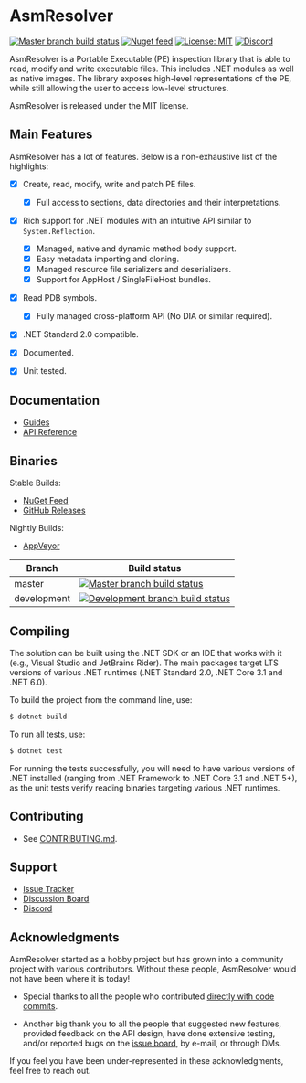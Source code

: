 # AsmResolver

 [![Master branch build status](https://img.shields.io/appveyor/ci/Washi1337/AsmResolver/master.svg)](https://ci.appveyor.com/project/Washi1337/asmresolver/branch/master)
 [![Nuget feed](https://img.shields.io/nuget/v/AsmResolver.svg)](https://www.nuget.org/packages/AsmResolver/)
 [![License: MIT](https://img.shields.io/badge/License-MIT-yellow.svg)](https://opensource.org/licenses/MIT)
 [![Discord](https://img.shields.io/discord/961647807591243796.svg?label=&logo=discord&logoColor=ffffff&color=7389D8&labelColor=6A7EC2)](https://discord.gg/Y7DTBkbhJJ)

AsmResolver is a Portable Executable (PE) inspection library that is able to read, modify and write executable files. This includes .NET modules as well as native images. The library exposes high-level representations of the PE, while still allowing the user to access low-level structures.

AsmResolver is released under the MIT license.


## Main Features

AsmResolver has a lot of features. Below is a non-exhaustive list of the highlights:

- [x] Create, read, modify, write and patch PE files.
  - [x] Full access to sections, data directories and their interpretations.
- [x] Rich support for .NET modules with an intuitive API similar to `System.Reflection`.
  - [x] Managed, native and dynamic method body support.
  - [x] Easy metadata importing and cloning.
  - [x] Managed resource file serializers and deserializers.
  - [x] Support for AppHost / SingleFileHost bundles.
- [x] Read PDB symbols.
  - [x] Fully managed cross-platform API (No DIA or similar required).
- [x] .NET Standard 2.0 compatible.
- [x] Documented.
- [x] Unit tested.


## Documentation

- [Guides](https://docs.washi.dev/asmresolver)
- [API Reference](https://docs.washi.dev/asmresolver/api/core/AsmResolver.html)


## Binaries

Stable Builds:

- [NuGet Feed](https://www.nuget.org/packages/AsmResolver/)
- [GitHub Releases](https://github.com/Washi1337/AsmResolver/releases)

Nightly Builds:

- [AppVeyor](https://ci.appveyor.com/project/Washi1337/asmresolver/build/artifacts)

| Branch | Build status |
|--------|--------|
| master | [![Master branch build status](https://img.shields.io/appveyor/ci/Washi1337/AsmResolver/master.svg)](https://ci.appveyor.com/project/Washi1337/asmresolver/branch/master) |
| development | [![Development branch build status](https://img.shields.io/appveyor/ci/Washi1337/AsmResolver/development.svg)](https://ci.appveyor.com/project/Washi1337/asmresolver/branch/development)


## Compiling

The solution can be built using the .NET SDK or an IDE that works with it (e.g., Visual Studio and JetBrains Rider). The main packages target LTS versions of various .NET runtimes (.NET Standard 2.0, .NET Core 3.1 and .NET 6.0).

To build the project from the command line, use:
```bash
$ dotnet build
```

To run all tests, use:
```bash
$ dotnet test
```
For running the tests successfully, you will need to have various versions of .NET installed (ranging from .NET Framework to .NET Core 3.1 and .NET 5+), as the unit tests verify reading binaries targeting various .NET runtimes.


## Contributing

- See [CONTRIBUTING.md](CONTRIBUTING.md).


## Support

- [Issue Tracker](https://github.com/Washi1337/AsmResolver/issues)
- [Discussion Board](github.com/washi1337/asmresolver/discussions)
- [Discord](https://discord.gg/Y7DTBkbhJJ)


## Acknowledgments

AsmResolver started as a hobby project but has grown into a community project with various contributors. Without these people, AsmResolver would not have been where it is today!

- Special thanks to all the people who contributed [directly with code commits](https://github.com/Washi1337/AsmResolver/graphs/contributors).

- Another big thank you to all the people that suggested new features, provided feedback on the API design, have done extensive testing, and/or reported bugs on the [issue board](https://github.com/Washi1337/AsmResolver/issues), by e-mail, or through DMs.

If you feel you have been under-represented in these acknowledgments, feel free to reach out.
